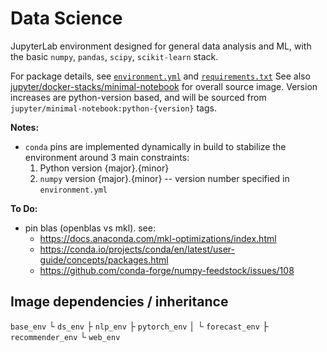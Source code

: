 # Data Science

JupyterLab environment designed for general data analysis and ML, with the basic `numpy`, `pandas`, `scipy`, `scikit-learn` stack.

For package details, see [`environment.yml`](./environment.yml) and [`requirements.txt`](./requirements.txt)
See also [jupyter/docker-stacks/minimal-notebook](https://github.com/jupyter/docker-stacks/tree/master/minimal-notebook) for overall source image.
Version increases are python-version based, and will be sourced from `jupyter/minimal-notebook:python-{version}` tags.

**Notes:**
* `conda` pins are implemented dynamically in build to stabilize the environment around 3 main constraints:
  1. Python version {major}.{minor}
  2. `numpy` version {major}.{minor} -- version number specified in `environment.yml`
  <!-- 3. `blas` -->
<!-- * BLAS is set at build time; defaults to `openblas`.  To build with `MKL`, set `--build-arg BLAS=` -->

**To Do:**
* pin blas (openblas vs mkl).  see:
  * https://docs.anaconda.com/mkl-optimizations/index.html
  * https://conda.io/projects/conda/en/latest/user-guide/concepts/packages.html
  * https://github.com/conda-forge/numpy-feedstock/issues/108


## Image dependencies / inheritance
`base_env`
  └ `ds_env`
      ├ `nlp_env`
      ├ `pytorch_env`
      │   └ `forecast_env`
      ├ `recommender_env`
      └ `web_env`